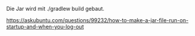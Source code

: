 Die Jar wird mit 
./gradlew build
gebaut.


https://askubuntu.com/questions/99232/how-to-make-a-jar-file-run-on-startup-and-when-you-log-out